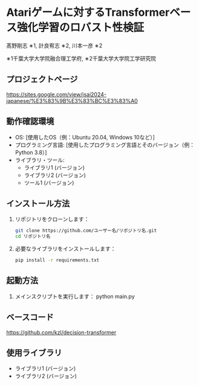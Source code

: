 # Atariゲームに対するTransformerベース強化学習のロバスト性検証

髙野剛志 ∗1, 計良宥志 ∗2, 川本一彦 ∗2

∗1千葉大学大学院融合理工学府, ∗2千葉大学大学院工学研究院

## プロジェクトページ

https://sites.google.com/view/jsai2024-japanese/%E3%83%9B%E3%83%BC%E3%83%A0

## 動作確認環境

- OS: [使用したOS（例：Ubuntu 20.04, Windows 10など）]
- プログラミング言語: [使用したプログラミング言語とそのバージョン（例：Python 3.8）]
- ライブラリ・ツール:
  - ライブラリ1 (バージョン)
  - ライブラリ2 (バージョン)
  - ツール1 (バージョン)

## インストール方法

1. リポジトリをクローンします：
   ```bash
   git clone https://github.com/ユーザー名/リポジトリ名.git
   cd リポジトリ名

2. 必要なライブラリをインストールします：
   ```bash
   pip install -r requirements.txt

## 起動方法
1. メインスクリプトを実行します：
   python main.py

## ベースコード
https://github.com/kzl/decision-transformer

## 使用ライブラリ

- ライブラリ1 (バージョン)
- ライブラリ2 (バージョン)
